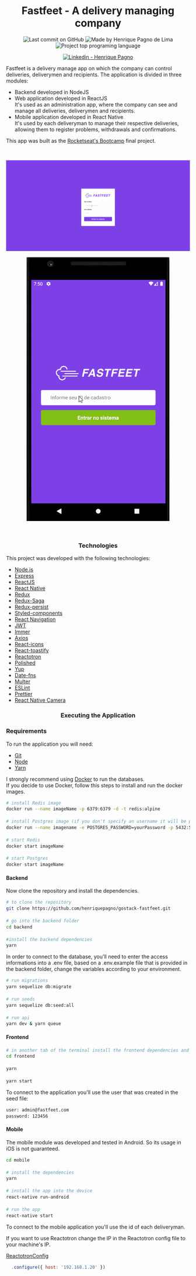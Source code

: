 <h1 align="center">
   Fastfeet - A delivery managing company
</h1>

<p align="center">
<img alt="Last commit on GitHub" src="https://img.shields.io/github/last-commit/henriquepagno/gostack-fastfeet?color=7159C1">
<img alt="Made by Henrique Pagno de Lima" src="https://img.shields.io/badge/made%20by-Henrique Pagno de Lima-%20?color=7159C1">
<img alt="Project top programing language" src="https://img.shields.io/github/languages/top/henriquepagno/gostack-fastfeet?color=7159C1">
</p>
<p align="center">
  <a href="https://www.linkedin.com/in/henrique-pagno-de-lima/?locale=en_US" target="_blank" >
    <img alt="Linkedin - Henrique Pagno" src="https://img.shields.io/badge/Linkedin--%23F8952D?style=social&logo=linkedin">
  </a>
</p>

<p>
  Fastfeet is a delivery manage app on which the company can control deliveries, deliverymen and recipients.
  The application is divided in three modules:
  <ul>
    <li>Backend developed in NodeJS</li>
    <li>Web application developed in ReactJS
      <br>
      It's used as an administration app, where the company can see and manage all deliveries, deliverymen and recipients.
    </li>
    <li>Mobile application developed in React Native
      <br>
      It's used by each deliveryman to manage their respective deliveries, allowing them to register problems, withdrawals and confirmations.
    </li>
  </ul>
</p>
<p>
  This app was built as the <a href="https://rocketseat.com.br/gostack">Rocketseat's Bootcamp</a> final project.
</p>
<br>

<p align="center">
  <img src="/screenshots/fastfeet_web.gif" alt="Web"/>
</p>

<p align="center">
  <img src="/screenshots/fastfeet_mobile.gif" alt="Mobile"/>
</p>

<br>

<h3 align="center">
  Technologies
</h3>

This project was developed with the following technologies:

-   [Node.js](https://nodejs.org/)
-   [Express](https://expressjs.com/)
-   [ReactJS](https://reactjs.org/)
-   [React Native](https://facebook.github.io/react-native/)
-   [Redux](https://redux.js.org/)
-   [Redux-Saga](https://redux-saga.js.org/)
-   [Redux-persist](https://github.com/rt2zz/redux-persist)
-   [Styled-components](https://www.styled-components.com/)
-   [React Navigation](https://reactnavigation.org/)
-   [JWT](https://jwt.io/)
-   [Immer](https://github.com/immerjs/immer)
-   [Axios](https://github.com/axios/axios)
-   [React-icons](https://react-icons.netlify.com/)
-   [React-toastify](https://github.com/fkhadra/react-toastify)
-   [Reactotron](https://infinite.red/reactotron)
-   [Polished](https://polished.js.org/)
-   [Yup](https://www.npmjs.com/package/yup)
-   [Date-fns](https://date-fns.org/)
-   [Multer](https://github.com/expressjs/multer)
-   [ESLint](https://eslint.org/)
-   [Prettier](https://prettier.io/)
-   [React Native Camera](https://react-native-community.github.io/react-native-camera/)

<h3 align="center">
Executing the Application
</h3>

### Requirements

To run the application you will need:
* [Git](https://git-scm.com)
* [Node](https://nodejs.org/)
* [Yarn](https://yarnpkg.com/) 

I strongly recommend using [Docker](https://www.docker.com/) to run the databases.
<br>
If you decide to use Docker, follow this steps to install and run the docker images.

```bash
# install Redis image
docker run --name imageName -p 6379:6379 -d -t redis:alpine

# install Postgres image (if you don't specify an username it will be postgres by default)
docker run --name imagename -e POSTGRES_PASSWORD=yourPassword -p 5432:5432 -d postgres

# start Redis
docker start imageName

# start Postgres
docker start imageName

```
#### Backend
Now clone the repository and install the dependencies.
```bash
# to clone the repository
git clone https://github.com/henriquepagno/gostack-fastfeet.git

# go into the backend folder
cd backend

#install the backend dependencies
yarn

```
In order to connect to the database, you'll need to enter the access informations into a .env file, based on a .env.example file that is provided in the backend folder, change the variables according to your environment.
```bash
# run migrations
yarn sequelize db:migrate

# run seeds
yarn sequelize db:seed:all

# run api
yarn dev & yarn queue
```
#### Frontend

```bash
# in another tab of the terminal install the frontend dependencies and run it 
cd frontend

yarn

yarn start
```

To connect to the application you'll use the user that was created in the seed file:
```bash
user: admin@fastfeet.com
password: 123456
```

#### Mobile
The mobile module was developed and tested in Android. So its usage in iOS is not guaranteed.

```bash
cd mobile

# install the dependencies
yarn

# install the app into the device
react-native run-android

# run the app
react-native start
```

To connect to the mobile application you'll use the id of each deliveryman.

If you want to use Reactotron change the IP in the Reactotron config file to your machine's IP.

[ReactotronConfig](https://github.com/henriquepagno/gostack-fastfeet/blob/master/mobile/src/config/ReactotronConfig.js)
```javascript
  .configure({ host: '192.168.1.20' })
```

